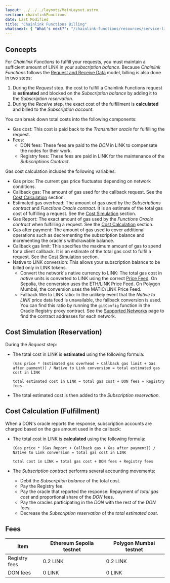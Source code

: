 ```yaml
---
layout: ../../../layouts/MainLayout.astro
section: chainlinkFunctions
date: Last Modified
title: "Chainlink Functions Billing"
whatsnext: { "What's next?": "/chainlink-functions/resources/service-limits/" }
---
```


## Concepts

For _Chainlink Functions_ to fulfill your requests, you must maintain a sufficient amount of LINK in your _subscription balance_. Because _Chainlink Functions_ follows the [Request and Receive Data](/chainlink-functions/resources/concepts/) model, billing is also done in two steps:

1. During the _Request_ step. the cost to fulfill a Chainlink Functions request is **estimated** and blocked on the _Subscription balance_ by adding it to the _Subscription reservation_.
1. During the _Receive_ step, the exact cost of the fulfillment is **calculated** and billed to the _Subscription account_.

You can break down total costs into the following components:

- Gas cost: This cost is paid back to the _Transmitter oracle_ for fulfilling the request.
- Fees:
  - DON fees: These fees are paid to the _DON_ in LINK to compensate the nodes for their work.
  - Registry fees: These fees are paid in LINK for the maintenance of the _Subscriptions Contract_.

Gas cost calculation includes the following variables:

- Gas price: The current gas price fluctuates depending on network conditions.
- Callback gas: The amount of gas used for the callback request. See the [Cost Calculation](#cost-calculation-fulfillment) section.
- Estimated gas overhead: The amount of gas used by the _Subscriptions contract_ and _Functions Oracle contract_. It is an estimate of the total gas cost of fulfilling a request. See the [Cost Simulation](#cost-simulation-reservation) section.
- Gas Report: The exact amount of gas used by the _Functions Oracle contract_ when fulfilling a request. See the [Cost Calculation](#cost-calculation-fulfillment) section.
- Gas after payment: The amount of gas used to cover additional operations such as decrementing the subscription balance and incrementing the oracle's withdrawable balance.
- Callback gas limit: This specifies the maximum amount of gas to spend for a client callback. It is an estimate of the total gas cost to fulfil a request. See the [Cost Simulation](#cost-simulation-reservation) section.
- Native to LINK conversion: This allows your subscription balance to be billed only in LINK tokens.
  - Convert the network's native currency to LINK: The total gas cost in _native_ units is converted to LINK using the correct [Price Feed](/data-feeds/price-feeds/addresses). On Sepolia, the conversion uses the ETH/LINK Price Feed. On Polygon Mumbai, the conversion uses the MATIC/LINK Price Feed.
  - Fallback Wei to LINK ratio: In the unlikely event that the _Native to LINK_ price data feed is unavailable, the fallback conversion is used. You can find this ratio by running the `gitConfig` function in the Oracle Registry proxy contract. See the [Supported Networks](/chainlink-functions/supported-networks) page to find the contract addresses for each network.

## Cost Simulation (Reservation)

During the _Request_ step:

- The total cost in LINK is **estimated** using the following formula:

  ```
  (Gas price * (Estimated gas overhead + Callback gas limit + Gas after payment)) / Native to Link conversion = total estimated gas cost in LINK

  total estimated cost in LINK = total gas cost + DON fees + Registry fees
  ```

- The total estimated cost is then added to the _Subscription reservation_.

## Cost Calculation (Fulfillment)

When a DON's oracle reports the response, subscription accounts are charged based on the gas amount used in the callback:

- The total cost in LINK is **calculated** using the following formula:

  ```
  (Gas price * (Gas Report + Callback gas + Gas after payment)) / Native to Link conversion = total gas cost in LINK

  total cost in LINK = total gas cost + DON fees + Registry fees
  ```

- The _Subscription contract_ performs several accounting movements:
  - Debit the _Subscription balance_ of the total cost.
  - Pay the Registry fee.
  - Pay the oracle that reported the response: Repayment of _total gas cost_ and proportional share of the _DON_ fees.
  - Pay the oracles participating in the _DON_ with the rest of the _DON_ fees.
  - Decrease the _Subscription reservation_ of the _total estimated cost_.

## Fees

| Item          | Ethereum Sepolia testnet | Polygon Mumbai testnet |
| ------------- | ------------------------ | ---------------------- |
| Registry fees | 0.2 LINK                 | 0.2 LINK               |
| DON fees      | 0 LINK                   | 0 LINK                 |
